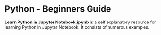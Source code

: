 # Python - Beginners Guide
**Learn Python in Jupyter Notebook.ipynb** is a self explanatory resource for learning Python in Jupyter Notebook. It consists of numerous examples.
